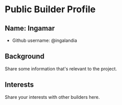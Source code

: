 # Public Builder Profile

## Name: Ingamar

- Github username: @ingalandia

## Background

Share some information that's relevant to the project.

## Interests

Share your interests with other builders here.